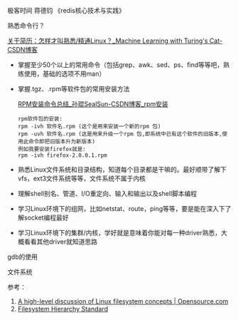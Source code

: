 极客时间 蒋德钧 《redis核心技术与实践》



熟悉命令行？

[关于简历：怎样才叫熟悉/精通Linux？_Machine Learning with Turing's Cat-CSDN博客](https://blog.csdn.net/qq_39521554/article/details/79534090)

- 掌握至少50个以上的常用命令（包括grep、awk、sed、ps、find等等吧，熟练使用，基础的选项不用man）

- 掌握.tgz、.rpm等软件包的常用安装方法

  [RPM安装命令总结_孙琨SealSun-CSDN博客_rpm安装](https://blog.csdn.net/sunkun2013/article/details/73478580)

  ```
  rpm软件包的安装:
  rpm -ivh 软件名.rpm (这个是用来安装一个新的rpm 包)
  rpm -uvh 软件名.rpm (这是用来升级一个rpm 包,即系统中已有这个软件的旧版本,使
  用此命令即把旧版本升为新版本)
  例如我要安装firefox就是:
  rpm -ivh firefox-2.0.0.1.rpm
  ```

- 熟悉Linux文件系统和目录结构，知道每个目录都是干嘛的。最好顺带了解下vfs，ext3文件系统等等，文件系统不属于内核
- 理解shell别名、管道、I/O重定向、输入和输出以及shell脚本编程
- 学习Linux环境下的组网，比如netstat、route，ping等等，要是能在深入下了解socket编程最好
- 学习Linux环境下的集群/内核，学好就是意味着你能对每一种driver熟悉，大概看看其他driver就知道思路













gdb的使用























文件系统



参考：

1. [A high-level discussion of Linux filesystem concepts | Opensource.com](https://opensource.com/life/16/10/introduction-linux-filesystems)
2. [Filesystem Hierarchy Standard](https://www.pathname.com/fhs/)









